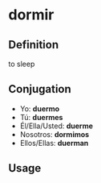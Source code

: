 # dormir

## Definition

to sleep

## Conjugation
- Yo: **duermo**
- Tú: **duermes**
- Él/Ella/Usted: **duerme**
- Nosotros: **dormimos**
- Ellos/Ellas: **duerman**

## Usage
